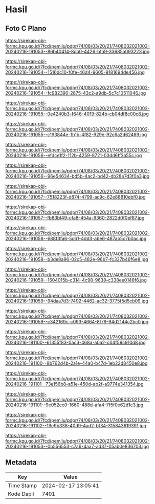 # Hasil

## Foto C Plano

https://sirekap-obj-formc.kpu.go.id/7fcd/pemilu/pdpr/74/08/03/20/21/7408032021002-20240216-191053--86b40414-8da0-4426-bfa9-33685a093223.jpg

https://sirekap-obj-formc.kpu.go.id/7fcd/pemilu/pdpr/74/08/03/20/21/7408032021002-20240216-191054--1516dc10-f0fe-46d4-9605-9181694de456.jpg

https://sirekap-obj-formc.kpu.go.id/7fcd/pemilu/pdpr/74/08/03/20/21/7408032021002-20240216-191054--fc982390-2875-43c2-a9db-5c7c10511046.jpg

https://sirekap-obj-formc.kpu.go.id/7fcd/pemilu/pdpr/74/08/03/20/21/7408032021002-20240216-191055--0e4240b3-f646-4019-824b-cb04df8c00c8.jpg

https://sirekap-obj-formc.kpu.go.id/7fcd/pemilu/pdpr/74/08/03/20/21/7408032021002-20240216-191055--c193844e-1b1b-4f82-929e-92c6a2d62469.jpg

https://sirekap-obj-formc.kpu.go.id/7fcd/pemilu/pdpr/74/08/03/20/21/7408032021002-20240216-191056--efdce1f2-112b-4259-8721-03dd6ff3a55c.jpg

https://sirekap-obj-formc.kpu.go.id/7fcd/pemilu/pdpr/74/08/03/20/21/7408032021002-20240216-191056--96e54634-bd5b-4ac2-bd42-db28e7d3f0a3.jpg

https://sirekap-obj-formc.kpu.go.id/7fcd/pemilu/pdpr/74/08/03/20/21/7408032021002-20240216-191057--7518223f-d874-4799-ac9c-62e88810ebf0.jpg

https://sirekap-obj-formc.kpu.go.id/7fcd/pemilu/pdpr/74/08/03/20/21/7408032021002-20240216-191057--fb83bf49-cfa8-454a-9360-2822d0f0ef87.jpg

https://sirekap-obj-formc.kpu.go.id/7fcd/pemilu/pdpr/74/08/03/20/21/7408032021002-20240216-191058--688f3fa6-5c61-4dd3-abe6-487ab5c7b0ac.jpg

https://sirekap-obj-formc.kpu.go.id/7fcd/pemilu/pdpr/74/08/03/20/21/7408032021002-20240216-191058--b3de8a96-02c5-482e-96b7-fc337b46f6e8.jpg

https://sirekap-obj-formc.kpu.go.id/7fcd/pemilu/pdpr/74/08/03/20/21/7408032021002-20240216-191059--1604015b-c314-4c98-9638-c338ee0148f6.jpg

https://sirekap-obj-formc.kpu.go.id/7fcd/pemilu/pdpr/74/08/03/20/21/7408032021002-20240216-191059--94daa7d3-7492-4462-ac32-3775f5d5cb09.jpg

https://sirekap-obj-formc.kpu.go.id/7fcd/pemilu/pdpr/74/08/03/20/21/7408032021002-20240216-191059--c342169c-c093-4664-8f79-94d2144c2bc0.jpg

https://sirekap-obj-formc.kpu.go.id/7fcd/pemilu/pdpr/74/08/03/20/21/7408032021002-20240216-191100--61355f83-0ac3-468a-a0a2-c04f59c910d8.jpg

https://sirekap-obj-formc.kpu.go.id/7fcd/pemilu/pdpr/74/08/03/20/21/7408032021002-20240216-191100--9b762d4b-2a1e-44a0-b47d-1eb22d8450e8.jpg

https://sirekap-obj-formc.kpu.go.id/7fcd/pemilu/pdpr/74/08/03/20/21/7408032021002-20240216-191101--73e156b8-a51e-450d-ab2f-a9774e341354.jpg

https://sirekap-obj-formc.kpu.go.id/7fcd/pemilu/pdpr/74/08/03/20/21/7408032021002-20240216-191101--9e052cc0-1660-488d-afa4-7f5f0e62d1c3.jpg

https://sirekap-obj-formc.kpu.go.id/7fcd/pemilu/pdpr/74/08/03/20/21/7408032021002-20240216-191102--19e9b338-40d9-4ad2-b134-315843619391.jpg

https://sirekap-obj-formc.kpu.go.id/7fcd/pemilu/pdpr/74/08/03/20/21/7408032021002-20240216-191053--0b556553-c7a6-4aa7-ad37-05ab0e836703.jpg


## Metadata

| Key        | Value               |
| ---------- | ------------------- |
| Time Stamp | 2024-02-17 13:05:41 |
| Kode Dapil | 7401                |



